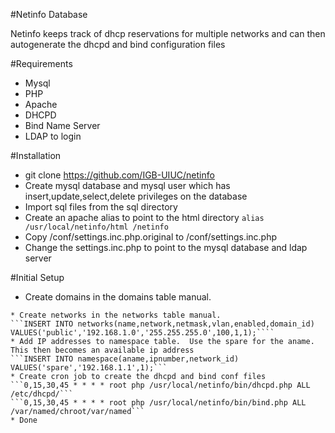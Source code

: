 #Netinfo Database

Netinfo keeps track of dhcp reservations for multiple networks and can then autogenerate the dhcpd and bind configuration files

#Requirements
* Mysql
* PHP
* Apache
* DHCPD
* Bind Name Server
* LDAP to login

#Installation
* git clone https://github.com/IGB-UIUC/netinfo
* Create mysql database and mysql user which has insert,update,select,delete privileges on the database
* Import sql files from the sql directory
* Create an apache alias to point to the html directory
```alias /usr/local/netinfo/html /netinfo```
* Copy /conf/settings.inc.php.original to /conf/settings.inc.php
* Change the settings.inc.php to point to the mysql database and ldap server

#Initial Setup
* Create domains in the domains table manual.
```INSERT INTO domains(name,alt_names,serial) VALUES('example.com','example.net',1);
* Create networks in the networks table manual.
```INSERT INTO networks(name,network,netmask,vlan,enabled,domain_id) VALUES('public','192.168.1.0','255.255.255.0',100,1,1);````
* Add IP addresses to namespace table.  Use the spare for the aname.  This then becomes an available ip address
```INSERT INTO namespace(aname,ipnumber,network_id) VALUES('spare','192.168.1.1',1);```
* Create cron job to create the dhcpd and bind conf files
```0,15,30,45 * * * * root php /usr/local/netinfo/bin/dhcpd.php ALL /etc/dhcpd/```
```0,15,30,45 * * * * root php /usr/local/netinfo/bin/bind.php ALL /var/named/chroot/var/named```
* Done


